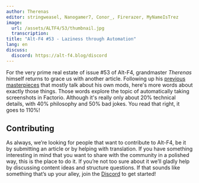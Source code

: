 ```yaml
---
author: Therenas
editor: stringweasel, Nanogamer7, Conor_, Firerazer, MyNameIsTrez
image:
  url: /assets/ALTF4/53/thumbnail.jpg
  transcription:
title: "Alt-F4 #53 - Laziness through Automation"
lang: en
discuss:
  discord: https://alt-f4.blog/discord
---
```


For the very prime real estate of issue #53 of Alt-F4, grandmaster *Therenas* himself returns to grace us with another article. Following up his [previous](https://alt-f4.blog/ALTF4-1/) [masterpieces](https://alt-f4.blog/ALTF4-17/) that mostly talk about his own mods, here's more words about exactly those things. Those words explore the topic of automatically taking screenshots in Factorio. Although it's really only about 20% technical details, with 40% philosophy and 50% bad jokes. You read that right, it goes to 110%!

## Contributing

As always, we’re looking for people that want to contribute to Alt-F4, be it by submitting an article or by helping with translation. If you have something interesting in mind that you want to share with the community in a polished way, this is the place to do it. If you’re not too sure about it we’ll gladly help by discussing content ideas and structure questions. If that sounds like something that’s up your alley, join the [Discord](https://alt-f4.blog/discord) to get started!
